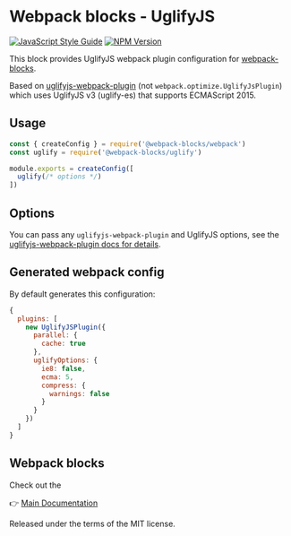 # Webpack blocks - UglifyJS

[![JavaScript Style Guide](https://img.shields.io/badge/code%20style-standard-brightgreen.svg)](http://standardjs.com/)
[![NPM Version](https://img.shields.io/npm/v/@webpack-blocks/uglify.svg)](https://www.npmjs.com/package/@webpack-blocks/uglify)

This block provides UglifyJS webpack plugin configuration for [webpack-blocks](https://github.com/andywer/webpack-blocks).

Based on [uglifyjs-webpack-plugin](https://github.com/webpack-contrib/uglifyjs-webpack-plugin) (not `webpack.optimize.UglifyJsPlugin`) which uses UglifyJS v3 (uglify-es) that supports ECMAScript 2015.


## Usage

```js
const { createConfig } = require('@webpack-blocks/webpack')
const uglify = require('@webpack-blocks/uglify')

module.exports = createConfig([
  uglify(/* options */)
])
```

## Options

You can pass any `uglifyjs-webpack-plugin` and UglifyJS options, see the [uglifyjs-webpack-plugin docs for details](https://github.com/webpack-contrib/uglifyjs-webpack-plugin#options).

## Generated webpack config

By default generates this configuration:

```js
{
  plugins: [
    new UglifyJSPlugin({
      parallel: {
        cache: true
      },
      uglifyOptions: {
        ie8: false,
        ecma: 5,
        compress: {
          warnings: false
        }
      }
    })
  ]
}
```

## Webpack blocks

Check out the

👉 [Main Documentation](https://github.com/andywer/webpack-blocks)

Released under the terms of the MIT license.

